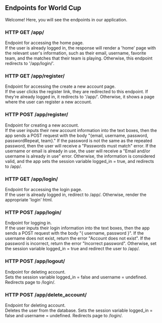 ## Endpoints for World Cup

Welcome! Here, you will see the endpoints in our application.

### HTTP GET /app/
Endpoint for accessing the home page.    
If the user is already logged in, the response will render a 'home' page with the relevant user's information, such as their email, username, favorite team,
and the matches that their team is playing. Otherwise, this endpoint redirects to '/app/login/'.

### HTTP GET /app/register/
Endpoint for accessing the create a new account page.  
If the user clicks the register link, they are redirected to this endpoint. If they're already logged in, it redirects to '/app/'. Otherwise, it shows a
page where the user can register a new account.

### HTTP POST /app/register/
Endpoint for creating a new account.  
If the user inputs their new account information into the text boxes, then the app sends a POST request with the body "{email, username, password, passwordRepeat, team}." If the password is not the same as the repeated password, then the user will receive a "Passwords must match" error. If the username or email is already in use, the user will receive a 
"Email and/or username is already in use" error. Otherwise, the information is considered valid, and the app sets the session variable logged_in = true, and redirects to /app/.

### HTTP GET /app/login/
Endpoint for accessing the login page.  
If the user is already logged in, redirect to /app/. Otherwise, render the appropriate 'login' html.

### HTTP POST /app/login/
Endpoint for logging in.  
If the user inputs their login information into the text boxes, then the app sends a POST request with the body "{ username, password }". If the username
does not exist, return the error "Account does not exist". If the password is incorrect, return the error "Incorrect password". Otherwise, set the session
variable logged_in = true and redirect the user to /app/.

### HTTP POST /app/logout/
Endpoint for deleting account.  
Sets the session variable logged_in = false and username = undefined. Redirects page to /login/.

### HTTP POST /app/delete_account/
Endpoint for deleting account.  
Deletes the user from the database. Sets the session variable logged_in = false and username = undefined. Redirects page to /login/.

